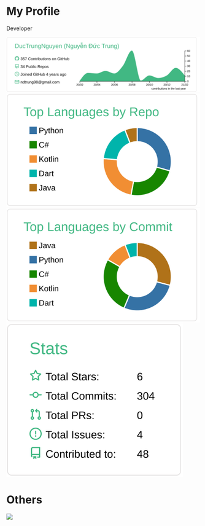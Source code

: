 # My Profile

Developer

[![](./profile-summary-card-output/vue/0-profile-details.svg)](https://github.com/DucTrungNguyen/DucTrungNguyen)
[![](https://raw.githubusercontent.com/DucTrungNguyen/DucTrungNguyen/master/profile-summary-card-output/vue/1-repos-per-language.svg)](https://github.com/DucTrungNguyen/DucTrungNguyen)
[![](https://raw.githubusercontent.com/DucTrungNguyen/DucTrungNguyen/master/profile-summary-card-output/vue/2-most-commit-language.svg)](https://github.com/DucTrungNguyen/DucTrungNguyen)
[![](https://raw.githubusercontent.com/DucTrungNguyen/DucTrungNguyen/master/profile-summary-card-output/vue/3-stats.svg)](https://github.com/DucTrungNguyen/DucTrungNguyen)

# Others
![](https://komarev.com/ghpvc/?username=DucTrungNguyen&color=green)
